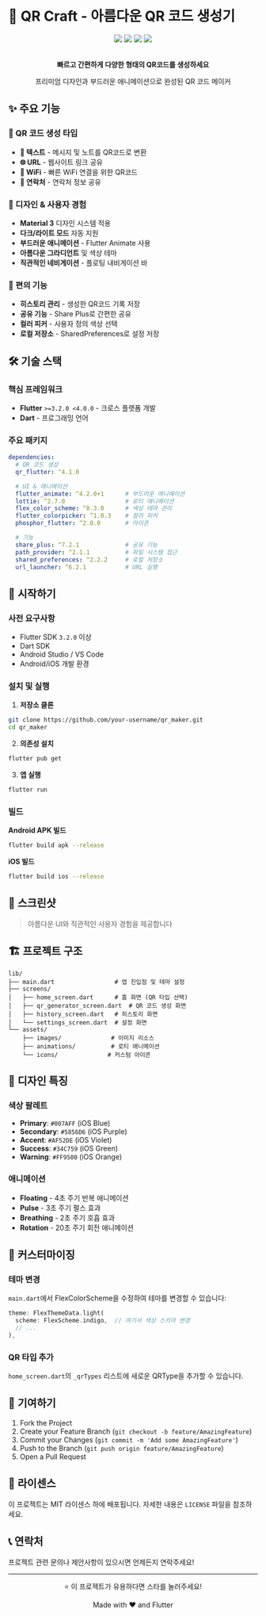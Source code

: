 # 🎨 QR Craft - 아름다운 QR 코드 생성기

<div align="center">
  <img src="https://img.shields.io/badge/Flutter-02569B?style=for-the-badge&logo=flutter&logoColor=white" />
  <img src="https://img.shields.io/badge/Dart-0175C2?style=for-the-badge&logo=dart&logoColor=white" />
  <img src="https://img.shields.io/badge/Version-1.0.0-brightgreen?style=for-the-badge" />
  <img src="https://img.shields.io/badge/License-MIT-blue?style=for-the-badge" />
</div>

<br />

<div align="center">
  <p><strong>빠르고 간편하게 다양한 형태의 QR코드를 생성하세요</strong></p>
  <p>프리미엄 디자인과 부드러운 애니메이션으로 완성된 QR 코드 메이커</p>
</div>

## ✨ 주요 기능

### 🎯 QR 코드 생성 타입
- **📝 텍스트** - 메시지 및 노트를 QR코드로 변환
- **🌐 URL** - 웹사이트 링크 공유
- **📶 WiFi** - 빠른 WiFi 연결을 위한 QR코드
- **👤 연락처** - 연락처 정보 공유

### 🎨 디자인 & 사용자 경험
- **Material 3** 디자인 시스템 적용
- **다크/라이트 모드** 자동 지원
- **부드러운 애니메이션** - Flutter Animate 사용
- **아름다운 그라디언트** 및 색상 테마
- **직관적인 네비게이션** - 플로팅 내비게이션 바

### 📱 편의 기능
- **히스토리 관리** - 생성한 QR코드 기록 저장
- **공유 기능** - Share Plus로 간편한 공유
- **컬러 피커** - 사용자 정의 색상 선택
- **로컬 저장소** - SharedPreferences로 설정 저장

## 🛠️ 기술 스택

### 핵심 프레임워크
- **Flutter** `>=3.2.0 <4.0.0` - 크로스 플랫폼 개발
- **Dart** - 프로그래밍 언어

### 주요 패키지
```yaml
dependencies:
  # QR 코드 생성
  qr_flutter: ^4.1.0

  # UI & 애니메이션
  flutter_animate: ^4.2.0+1      # 부드러운 애니메이션
  lottie: ^2.7.0                 # 로티 애니메이션
  flex_color_scheme: ^8.3.0      # 색상 테마 관리
  flutter_colorpicker: ^1.0.3    # 컬러 피커
  phosphor_flutter: ^2.0.0       # 아이콘

  # 기능
  share_plus: ^7.2.1             # 공유 기능
  path_provider: ^2.1.1          # 파일 시스템 접근
  shared_preferences: ^2.2.2     # 로컬 저장소
  url_launcher: ^6.2.1           # URL 실행
```

## 🚀 시작하기

### 사전 요구사항
- Flutter SDK `3.2.0` 이상
- Dart SDK
- Android Studio / VS Code
- Android/iOS 개발 환경

### 설치 및 실행

1. **저장소 클론**
```bash
git clone https://github.com/your-username/qr_maker.git
cd qr_maker
```

2. **의존성 설치**
```bash
flutter pub get
```

3. **앱 실행**
```bash
flutter run
```

### 빌드

**Android APK 빌드**
```bash
flutter build apk --release
```

**iOS 빌드**
```bash
flutter build ios --release
```

## 📱 스크린샷

> 아름다운 UI와 직관적인 사용자 경험을 제공합니다

## 🏗️ 프로젝트 구조

```
lib/
├── main.dart                 # 앱 진입점 및 테마 설정
├── screens/
│   ├── home_screen.dart      # 홈 화면 (QR 타입 선택)
│   ├── qr_generator_screen.dart  # QR 코드 생성 화면
│   ├── history_screen.dart   # 히스토리 화면
│   └── settings_screen.dart  # 설정 화면
└── assets/
    ├── images/              # 이미지 리소스
    ├── animations/          # 로티 애니메이션
    └── icons/              # 커스텀 아이콘
```

## 🎨 디자인 특징

### 색상 팔레트
- **Primary**: `#007AFF` (iOS Blue)
- **Secondary**: `#5856D6` (iOS Purple)
- **Accent**: `#AF52DE` (iOS Violet)
- **Success**: `#34C759` (iOS Green)
- **Warning**: `#FF9500` (iOS Orange)

### 애니메이션
- **Floating** - 4초 주기 반복 애니메이션
- **Pulse** - 3초 주기 펄스 효과
- **Breathing** - 2초 주기 호흡 효과
- **Rotation** - 20초 주기 회전 애니메이션

## 🔧 커스터마이징

### 테마 변경
`main.dart`에서 FlexColorScheme을 수정하여 테마를 변경할 수 있습니다:

```dart
theme: FlexThemeData.light(
  scheme: FlexScheme.indigo,  // 여기서 색상 스키마 변경
  // ...
),
```

### QR 타입 추가
`home_screen.dart`의 `_qrTypes` 리스트에 새로운 QRType을 추가할 수 있습니다.

## 🤝 기여하기

1. Fork the Project
2. Create your Feature Branch (`git checkout -b feature/AmazingFeature`)
3. Commit your Changes (`git commit -m 'Add some AmazingFeature'`)
4. Push to the Branch (`git push origin feature/AmazingFeature`)
5. Open a Pull Request

## 📄 라이센스

이 프로젝트는 MIT 라이센스 하에 배포됩니다. 자세한 내용은 `LICENSE` 파일을 참조하세요.

## 📞 연락처

프로젝트 관련 문의나 제안사항이 있으시면 언제든지 연락주세요!

---

<div align="center">
  <p>⭐ 이 프로젝트가 유용하다면 스타를 눌러주세요!</p>
  <p>Made with ❤️ and Flutter</p>
</div>